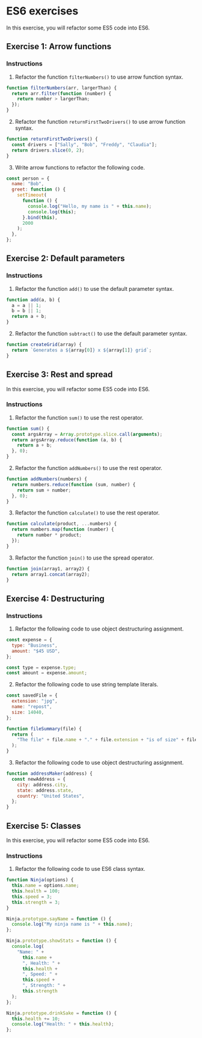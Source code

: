 # ES6 exercises

In this exercise, you will refactor some ES5 code into ES6.

## Exercise 1: Arrow functions

### Instructions

1. Refactor the function `filterNumbers()` to use arrow function syntax.

```js
function filterNumbers(arr, largerThan) {
  return arr.filter(function (number) {
    return number > largerThan;
  });
}
```

2. Refactor the function `returnFirstTwoDrivers()` to use arrow function syntax.

```js
function returnFirstTwoDrivers() {
  const drivers = ["Sally", "Bob", "Freddy", "Claudia"];
  return drivers.slice(0, 2);
}
```

3. Write arrow functions to refactor the following code.

```js
const person = {
  name: "Bob",
  greet: function () {
    setTimeout(
      function () {
        console.log("Hello, my name is " + this.name);
        console.log(this);
      }.bind(this),
      2000
    );
  },
};
```

## Exercise 2: Default parameters

### Instructions

1. Refactor the function `add()` to use the default parameter syntax.

```js
function add(a, b) {
  a = a || 1;
  b = b || 1;
  return a + b;
}
```

2. Refactor the function `subtract()` to use the default parameter syntax.

```js
function createGrid(array) {
  return `Generates a ${array[0]} x ${array[1]} grid`;
}
```

## Exercise 3: Rest and spread

In this exercise, you will refactor some ES5 code into ES6.

### Instructions

1. Refactor the function `sum()` to use the rest operator.

```js
function sum() {
  const argsArray = Array.prototype.slice.call(arguments);
  return argsArray.reduce(function (a, b) {
    return a + b;
  }, 0);
}
```

2. Refactor the function `addNumbers()` to use the rest operator.

```js
function addNumbers(numbers) {
  return numbers.reduce(function (sum, number) {
    return sum + number;
  }, 0);
}
```

3. Refactor the function `calculate()` to use the rest operator.

```js
function calculate(product, ...numbers) {
  return numbers.map(function (number) {
    return number * product;
  });
}
```

3. Refactor the function `join()` to use the spread operator.

```js
function join(array1, array2) {
  return array1.concat(array2);
}
```

## Exercise 4: Destructuring

### Instructions

1. Refactor the following code to use object destructuring assignment.

```js
const expense = {
  type: "Business",
  amount: "$45 USD",
};

const type = expense.type;
const amount = expense.amount;
```

2. Refactor the following code to use string template literals.

```js
const savedFile = {
  extension: "jpg",
  name: "repost",
  size: 14040,
};

function fileSummary(file) {
  return (
    "The file" + file.name + "." + file.extension + "is of size" + file.size
  );
}
```

3. Refactor the following code to use object destructuring assignment.

```js
function addressMaker(address) {
  const newAddress = {
    city: address.city,
    state: address.state,
    country: "United States",
  };
}
```

## Exercise 5: Classes

In this exercise, you will refactor some ES5 code into ES6.

### Instructions

1. Refactor the following code to use ES6 class syntax.

```js
function Ninja(options) {
  this.name = options.name;
  this.health = 100;
  this.speed = 3;
  this.strength = 3;
}

Ninja.prototype.sayName = function () {
  console.log("My ninja name is " + this.name);
};

Ninja.prototype.showStats = function () {
  console.log(
    "Name: " +
      this.name +
      ", Health: " +
      this.health +
      ", Speed: " +
      this.speed +
      ", Strength: " +
      this.strength
  );
};

Ninja.prototype.drinkSake = function () {
  this.health += 10;
  console.log("Health: " + this.health);
};
```
